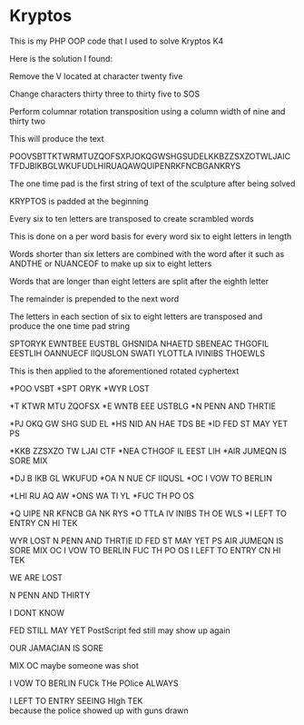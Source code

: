 Kryptos
=======

This is my PHP OOP code that I used to solve Kryptos K4

Here is the solution I found:

Remove the V located at character twenty five

Change characters thirty three to thirty five to SOS

Perform columnar rotation transposition using a column width of nine and thirty two

This will produce the text

POOVSBTTKTWRMTUZQOFSXPJOKQGWSHGSUDELKKBZZSXZOTWLJAICTFDJBIKBGLWKUFUDLHIRUAQAWQUIPENRKFNCBGANKRYS

The one time pad is the first string of text of the sculpture after being solved

KRYPTOS is padded at the beginning

Every six to ten letters are transposed to create scrambled words

This is done on a per word basis for every word six to eight letters in length

Words shorter than six letters are combined with the word after it such as ANDTHE or NUANCEOF to make up six to eight letters

Words that are longer than eight letters are split after the eighth letter

The remainder is prepended to the next word

The letters in each section of six to eight letters are transposed and produce the one time pad string

SPTORYK EWNTBEE EUSTBL GHSNIDA NHAETD SBENEAC THGOFIL EESTLIH OANNUECF IIQUSLON SWATI YLOTTLA IVINIBS THOEWLS

This is then applied to the aforementioned rotated cyphertext

*POO VSBT
*SPT ORYK
*WYR LOST


*T KTWR MTU ZQOFSX 
*E WNTB EEE USTBLG 
*N PENN AND THRTIE 


*PJ OKQ GW SHG SUD EL 
*HS NID AN HAE TDS BE 
*ID FED ST MAY YET PS 


*KKB ZZSXZO TW LJAI CTF 
*NEA CTHGOF IL EEST LIH 
*AIR JUMEQN IS SORE MIX 


*DJ B IKB GL WKUFUD 
*OA N NUE CF IIQUSL 
*OC I VOW TO BERLIN 


*LHI RU AQ AW 
*ONS WA TI YL 
*FUC TH PO OS 


*Q UIPE NR KFNCB GA NK RYS
*O TTLA IV INIBS TH OE WLS
*I LEFT TO ENTRY CN HI TEK


WYR LOST N PENN AND THRTIE ID FED ST MAY YET PS AIR JUMEQN IS SORE MIX OC I VOW TO BERLIN FUC TH PO OS I LEFT TO ENTRY CN HI TEK


WE ARE LOST

N PENN AND THIRTY

I DONT KNOW

FED STILL MAY YET PostScript
fed still may show up again


OUR JAMACIAN IS SORE

MIX OC
maybe someone was shot

I VOW TO BERLIN FUCk THe POlice ALWAYS

I LEFT TO ENTRY SEEING HIgh TEK  
because the police showed up with guns drawn
